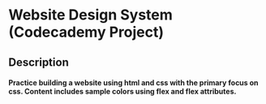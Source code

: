 # Website Design System (Codecademy Project)
## Description
#### Practice building a website using html and css with the primary focus on css. Content includes sample colors using flex and flex attributes.